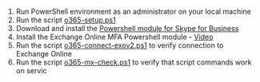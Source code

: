 1. Run PowerShell environment as an administrator on your local machine
2. Run the script [o365-setup.ps1](https://github.com/directorcia/Office365/blob/master/o365-setup.ps1)
3. Download and install the [Powershell module for Skype for Business](https://github.com/directorcia/Office365/blob/master/o365-setup.ps1)
4. Install the Exchange Online MFA Powershell module - [Video](https://www.youtube.com/watch?v=EnmwLqdtDCM)
5. Run the script [o365-connect-exov2.ps1](https://github.com/directorcia/Office365/blob/master/o365-connect-exov2.ps1) to verify connection to Exchange Online
6. Run the script [o365-mx-check.ps1](https://github.com/directorcia/Office365/blob/master/o365-mx-check.ps1) to verify that script commands work on servic